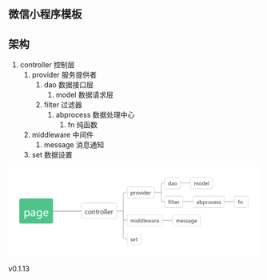 ## 微信小程序模板


## 架构

1. controller 控制层
    1. provider 服务提供者
        1. dao 数据接口层
            1. model 数据请求层
        2. filter 过滤器
            1. abprocess 数据处理中心
                1. fn 纯函数
    2. middleware 中间件
        1. message 消息通知
    3. set 数据设置



![](./img/page.png)

v0.1.13